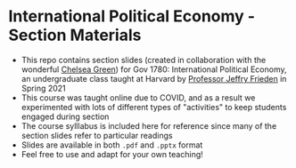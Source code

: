 # International Political Economy - Section Materials

- This repo contains section slides (created in collaboration with the wonderful [Chelsea Green](https://gov.harvard.edu/people/chelsea-green)) for Gov 1780: International Political Economy, an undergraduate class taught at Harvard by [Professor Jeffry Frieden](https://scholar.harvard.edu/jfrieden/home) in Spring 2021
- This course was taught online due to COVID, and as a result we experimented with lots of different types of "activities" to keep students engaged during section
- The course sylllabus is included here for reference since many of the section slides refer to particular readings
- Slides are available in both `.pdf` and `.pptx` format
- Feel free to use and adapt for your own teaching!
